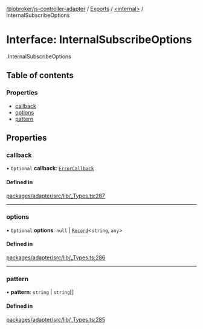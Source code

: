 [@iobroker/js-controller-adapter](../README.md) / [Exports](../modules.md) / [<internal\>](../modules/internal_.md) / InternalSubscribeOptions

# Interface: InternalSubscribeOptions

[<internal>](../modules/internal_.md).InternalSubscribeOptions

## Table of contents

### Properties

- [callback](internal_.InternalSubscribeOptions.md#callback)
- [options](internal_.InternalSubscribeOptions.md#options)
- [pattern](internal_.InternalSubscribeOptions.md#pattern)

## Properties

### callback

• `Optional` **callback**: [`ErrorCallback`](../modules/internal_.md#errorcallback)

#### Defined in

[packages/adapter/src/lib/_Types.ts:287](https://github.com/ioBroker/ioBroker.js-controller/blob/a1d9b783/packages/adapter/src/lib/_Types.ts#L287)

___

### options

• `Optional` **options**: ``null`` \| [`Record`](../modules/internal_.md#record)<`string`, `any`\>

#### Defined in

[packages/adapter/src/lib/_Types.ts:286](https://github.com/ioBroker/ioBroker.js-controller/blob/a1d9b783/packages/adapter/src/lib/_Types.ts#L286)

___

### pattern

• **pattern**: `string` \| `string`[]

#### Defined in

[packages/adapter/src/lib/_Types.ts:285](https://github.com/ioBroker/ioBroker.js-controller/blob/a1d9b783/packages/adapter/src/lib/_Types.ts#L285)
